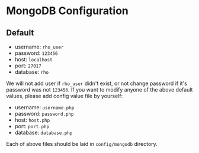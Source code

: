 # MongoDB Configuration

## Default

- username: `rho_user`
- password: `123456`
- host: `localhost`
- port: `27017`
- database: `rho`

We will not add user if `rho_user` didn't exist, or not change password if it's password was not `123456`.
If you want to modify anyone of the above default values, please add config value file by yourself:

- username: `username.php`
- password: `password.php`
- host: `host.php`
- port: `port.php`
- database: `database.php`

Each of above files should be laid in `config/mongodb` directory.